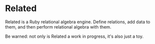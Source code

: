 # Related
Related is a Ruby relational algebra engine. Define relations, add data to them, and then perform relational algebra with them.

Be warned: not only is Related a work in progress, it's also just a toy. 
